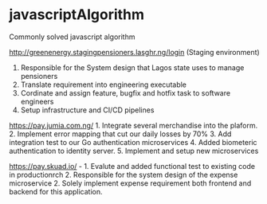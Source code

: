 # javascriptAlgorithm
Commonly solved javascript algorithm


http://greenenergy.stagingpensioners.lasghr.ng/login (Staging environment)
 1. Responsible for the System design that Lagos state uses to manage pensioners
 2. Translate requirement into engineering executable 
 3. Cordinate and assign feature, bugfix and hotfix task to software engineers
 4. Setup infrastructure and CI/CD pipelines

https://pay.jumia.com.ng/ 
	1. Integrate several merchandise into the plaform. 
	2. Implement error mapping that cut our daily losses by 70%
	3. Add integration test to our Go authentication microservices
	4. Added biometeric authentication to identity server.
	5. Implement and setup new microservices

https://pay.skuad.io/ - 
	1. Evalute and added functional test to existing code in productionrch
	2. Responsible for the system design of the expense microservice
	2. Solely implement expense requirement both frontend and backend for this application.
